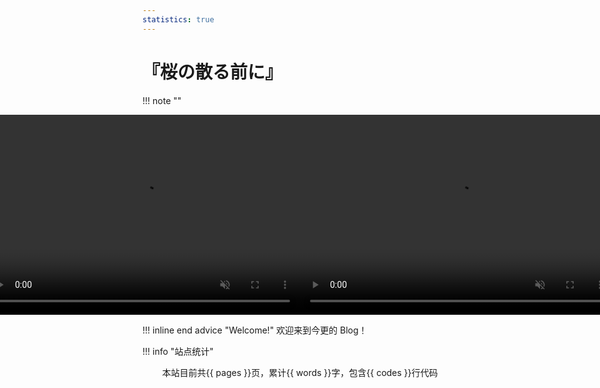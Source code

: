 ```yaml
---
statistics: true
---
```


# 『桜の散る前に』



!!! note ""
    <div id="video-container" style="width:auto; height:320px; display:flex; justify-content:center; align-items:end;">
        <video class="light-mode-video" autoplay muted loop style="width:100%; height:100%; object-fit:cover;">
            <source src="./img/bgvideo.mp4" type="video/mp4">
        </video>
        <video class="dark-mode-video" autoplay muted loop style="width:100%; height:100%; object-fit:cover;">
            <source src="./img/wallpaper.mp4" type="video/mp4">
        </video>
    </div>

!!! inline end advice "Welcome!"
    欢迎来到今更的 Blog！

!!! info "站点统计"
    <div align="center">
        本站目前共{{ pages }}页，累计{{ words }}字，包含{{ codes }}行代码
    </div>

<div class="Canvas">
    <canvas style="touch-action: none; cursor: inherit;"></canvas>
</div>

<script src="live2d/js/jquery.min.js"></script>
<script src="live2d/js/bootstrap.min.js"></script>

<!-- Live2DCubismCore -->
<script src="live2d/js/live2dcubismcore.min.js"></script>

<!-- Include Pixi. -->
<script src="live2d/js/pixi.min.js"></script>

<!-- Include Cubism Components. -->
<script src="live2d/js/live2dcubismframework.js"></script>
<script src="live2d/js/live2dcubismpixi.js"></script>

<!-- User's Script -->
<script src="live2d/js/charData.js"></script>
<script src="live2d/js/l2d.js"></script>
<script src="live2d/js/main.js"></script>

[//]: # (<script src="https://fastly.jsdelivr.net/gh/stevenjoezhang/live2d-widget@latest/autoload.js"></script>)

